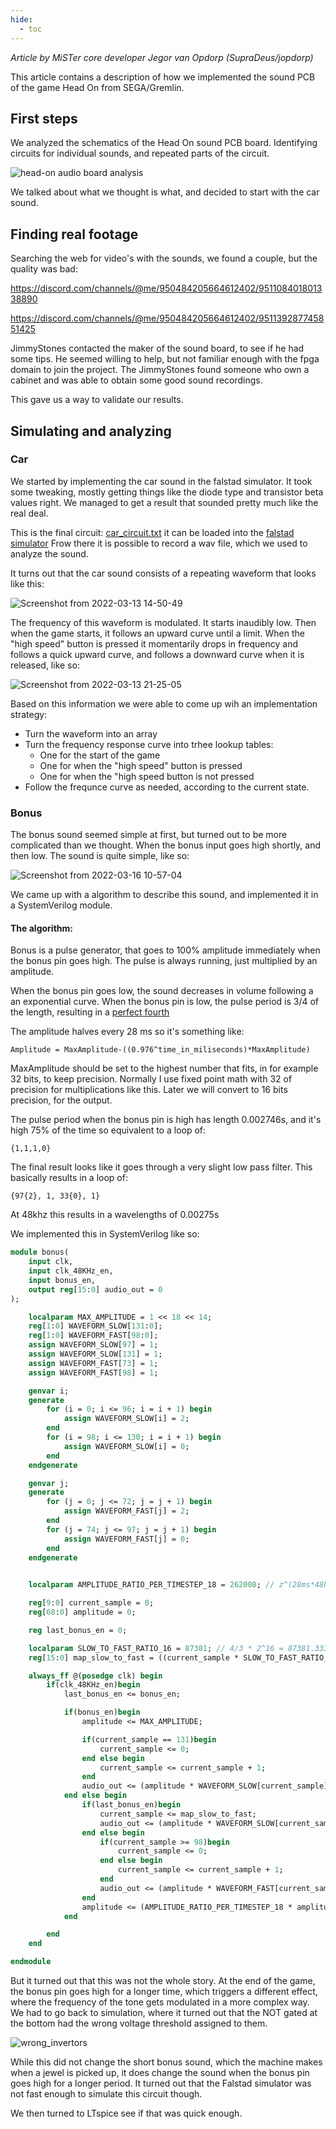 ```yaml
---
hide:
  - toc
---
```


*Article by MiSTer core developer Jegor van Opdorp (SupraDeus/jopdorp)*

This article contains a description of how we implemented the sound PCB of the game Head On from SEGA/Gremlin.

## First steps
We analyzed the schematics of the Head On sound PCB board. Identifying circuits for individual sounds, and repeated parts of the circuit.

![head-on audio board analysis](img/headon_schem.png)

We talked about what we thought is what, and decided to start with the car sound.

## Finding real footage
Searching the web for video's with the sounds, we found a couple, but the quality was bad:

https://discord.com/channels/@me/950484205664612402/951108401801338890

https://discord.com/channels/@me/950484205664612402/951139287745851425

JimmyStones contacted the maker of the sound board, to see if he had some tips. He seemed willing to help, but not familiar enough with the fpga domain to join the project. The JimmyStones found someone who own a cabinet and was able to obtain some good sound recordings.

This gave us a way to validate our results.

## Simulating and analyzing

### Car
We started by implementing the car sound in the falstad simulator. It took some tweaking, mostly getting things like the diode type and transistor beta values right. We managed to get a result that sounded pretty much like the real deal.

This is the final circuit:
[car_circuit.txt](https://github.com/MiSTer-devel/Main_MiSTer/files/8336074/car_circuit.txt) it can be loaded into the [falstad simulator](https://www.falstad.com/circuit/) Frow there it is possible to record a wav file, which we used to analyze the sound.

It turns out that the car sound consists of a repeating waveform that looks like this:

![Screenshot from 2022-03-13 14-50-49](img/headon_car_waveform.png)

The frequency of this waveform is modulated. It starts inaudibly low. Then when the game starts, it follows an upward curve until a limit. When the "high speed" button is pressed it momentarily drops in frequency and follows a quick upward curve, and follows a downward curve when it is released, like so:

![Screenshot from 2022-03-13 21-25-05](img/headon_curve_waveform.png)

Based on this information we were able to come up wih an implementation strategy:

* Turn the waveform into an array
* Turn the frequency response curve into trhee lookup tables:
    * One for the start of the game
    * One for when the "high speed" button is pressed
    * One for when the "high speed button is not pressed
* Follow the frequnce curve as needed, according to the current state.

### Bonus
The bonus sound seemed simple at first, but turned out to be more complicated than we thought. When the bonus input goes high shortly, and then low. The sound is quite simple, like so:

![Screenshot from 2022-03-16 10-57-04](img/headon_bonus_waveform.png)

We came up with a algorithm to describe this sound, and implemented it in a SystemVerilog module.

#### The algorithm:

Bonus is a pulse generator, that goes to 100% amplitude immediately when the bonus pin goes high. The pulse is always running, just multiplied by an amplitude.

When the bonus pin goes low, the sound decreases in volume following a an exponential curve. When the bonus pin is low, the pulse period is 3/4 of the length, resulting in a [perfect fourth](https://en.wikipedia.org/wiki/Perfect_fourth)

The amplitude halves every 28 ms so it's something like:

`Amplitude = MaxAmplitude-((0.976^time_in_miliseconds)*MaxAmplitude)`

MaxAmplitude should be set to the highest number that fits, in for example 32 bits, to keep precision. Normally I use fixed point math with 32 of precision for multiplications like this. Later we will convert to 16 bits precision, for the output.

The pulse period when the bonus pin is high has length 0.002746s, and it's high 75% of the time so equivalent to a loop of:

`{1,1,1,0}`

The final result looks like it goes through a very slight low pass filter. This basically results in a loop of:

`{97{2}, 1, 33{0}, 1} `

At 48khz this results in a wavelengths of 0.00275s

We implemented this in SystemVerilog like so:

```sv
module bonus(
    input clk,
    input clk_48KHz_en,
    input bonus_en,
    output reg[15:0] audio_out = 0
);

    localparam MAX_AMPLITUDE = 1 << 18 << 14;
    reg[1:0] WAVEFORM_SLOW[131:0];
    reg[1:0] WAVEFORM_FAST[98:0];
    assign WAVEFORM_SLOW[97] = 1;
    assign WAVEFORM_SLOW[131] = 1;
    assign WAVEFORM_FAST[73] = 1;
    assign WAVEFORM_FAST[98] = 1;

    genvar i;
    generate
        for (i = 0; i <= 96; i = i + 1) begin
            assign WAVEFORM_SLOW[i] = 2;
        end
        for (i = 98; i <= 130; i = i + 1) begin
            assign WAVEFORM_SLOW[i] = 0;
        end
    endgenerate

    genvar j;
    generate
        for (j = 0; j <= 72; j = j + 1) begin
            assign WAVEFORM_FAST[j] = 2;
        end
        for (j = 74; j <= 97; j = j + 1) begin
            assign WAVEFORM_FAST[j] = 0;
        end
    endgenerate
    

    localparam AMPLITUDE_RATIO_PER_TIMESTEP_18 = 262008; // z^(28ms*48khz) = 0.5, so z = 0.99948, 0.99948 * 2^18 = 262008

    reg[9:0] current_sample = 0;
    reg[68:0] amplitude = 0;

    reg last_bonus_en = 0;

    localparam SLOW_TO_FAST_RATIO_16 = 87381; // 4/3 * 2^16 = 87381.3333333
    reg[15:0] map_slow_to_fast = ((current_sample * SLOW_TO_FAST_RATIO_16) >> 16);

    always_ff @(posedge clk) begin
        if(clk_48KHz_en)begin
            last_bonus_en <= bonus_en;

            if(bonus_en)begin
                amplitude <= MAX_AMPLITUDE;

                if(current_sample == 131)begin
                    current_sample <= 0;
                end else begin
                    current_sample <= current_sample + 1;
                end
                audio_out <= (amplitude * WAVEFORM_SLOW[current_sample]) >> 18;
            end else begin 
                if(last_bonus_en)begin
                    current_sample <= map_slow_to_fast;
                    audio_out <= (amplitude * WAVEFORM_SLOW[current_sample]) >> 18;
                end else begin
                    if(current_sample >= 98)begin
                        current_sample <= 0;
                    end else begin
                        current_sample <= current_sample + 1;
                    end
                    audio_out <= (amplitude * WAVEFORM_FAST[current_sample]) >> 18;
                end
                amplitude <= (AMPLITUDE_RATIO_PER_TIMESTEP_18 * amplitude) >> 18;
            end

        end 
    end

endmodule
```

But it turned out that this was not the whole story. At the end of the game, the bonus pin goes high for a longer time, which triggers a different effect, where the frequency of the tone gets modulated in a more complex way. We had to go back to simulation, where it turned out that the NOT gated at the bottom had the wrong voltage threshold assigned to them.

![wrong_invertors](img/wrong_inverters.png)


While this did not change the short bonus sound, which the machine makes when a jewel is picked up, it does change the sound when the bonus pin goes high for a longer period. It turned out that the Falstad simulator was not fast enough to simulate this circuit though.

We then turned to LTspice see if that was quick enough.
